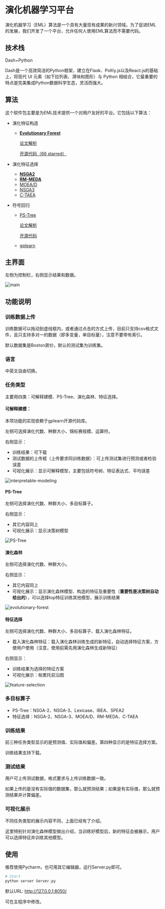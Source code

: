 # 演化机器学习平台

演化机器学习（EML）算法是一个具有大量现有成果的新兴领域。为了促进EML的发展，我们开发了一个平台，允许任何人使用EML算法而不需要代码。

## 技术栈

Dash+Python

Dash是一个高效简洁的Python框架，建立在Flask、Poltly.js以及React.js的基础上，将现代 UI 元素（如下拉列表、滑块和图形）与 Python 相结合，它最重要的特点是完美集成Python数据科学生态，灵活而强大。

## 算法

这个软件包主要是为EML技术提供一个对用户友好的平台。它包括以下算法：

* 演化特征构造
  
    * [**Evolutionary Forest**](https://ieeexplore.ieee.org/document/9656554)
    
      [论文解析](https://www.zhihu.com/question/367337608/answer/2287992641)
    
      [开源代码（66 starred）](https://github.com/hengzhe-zhang/EvolutionaryForest)
* 演化特征选择
    * [**NSGA2**](https://ieeexplore.ieee.org/document/996017)
    * [**RM-MEDA**](https://ieeexplore.ieee.org/document/4358761)
    * [MOEA/D](https://ieeexplore.ieee.org/document/4358754)
    * [NSGA3](https://ieeexplore.ieee.org/document/6600851)
    * [C-TAEA](https://ieeexplore.ieee.org/document/8413136)
* 符号回归
  * [PS-Tree](https://www.sciencedirect.com/science/article/pii/S2210650222000335)
  
    [论文解析](https://zhuanlan.zhihu.com/p/597166524)
  
    [开源代码](https://github.com/hengzhe-zhang/PS-Tree)
  
  * [gplearn](https://github.com/trevorstephens/gplearn)

## 主界面

左侧为控制栏，右侧显示结果和数据。

![main](./figure/main.png)

## 功能说明

### 训练数据上传

训练数据可以拖动到虚线框内，或者通过点击的方式上传，目前只支持csv格式文件，且只支持多对一的数据（即多变量，单目标量），注意不要带有索引。

默认数据集是Boston房价，默认的测试集为训练集。

### 语言

中英文自由切换。

### 任务类型

主要用四类：可解释建模、PS-Tree、演化森林、特征选择。

#### **可解释建模：**

本项功能的实现依赖于gplearn开源代码库。

左侧可选择演化代数、种群大小、锦标赛规模、运算符。

右侧显示：

- 训练结果：可下载
- 测试数据的上传框（上传要求同训练数据）：可上传测试集进行预测或者检验误差
- 可视化展示：显示可解释模型，主要包括符号树、特征表达式、平均误差

![interpretable-modeling](./figure/interpretable-modeling.png)

#### PS-Tree

左侧可选择演化代数、种群大小、多目标算子。

右侧显示：

- 其它内容同上
- 可视化展示：显示决策树模型

![PS-Tree](./figure/PS-Tree.png)

#### 演化森林

左侧可选择演化代数、种群大小。

右侧显示：

- 其它内容同上
- 可视化展示：显示演化森林模型、构造的特征及重要性（**重要性是决策树自动给出的**），可以选择top特征训练其他模型，展示训练结果

![evolutionary-forest](./figure/evolutionary-forest.png)

#### 特征选择

左侧可选择演化代数、种群大小、多目标算子、载入演化森林特征。

- 载入演化森林特征：载入演化森林训练生成的新特征，自动选择特征方案，方便用户使用（注意，使用前需先用演化森林生成新特征）

右侧显示：

- 训练结果为选择的特征方案
- 可视化展示：帕累托前沿图

![feature-selection](./figure/feature-selection.png)

### 多目标算子

- PS-Tree：NSGA-2、NSGA-3、Lexicase、IBEA、SPEA2
- 特征选择：NSGA-2、NSGA-3、MOEA/D、RM-MEDA、C-TAEA

### 训练结果

前三种任务类型显示的是预测值、实际值和偏差。第四种显示的是特征选择方案。

训练结果支持下载。

### 测试结果

用户可上传测试数据，格式要求与上传训练数据一致。

如果上传的是没有实际值的数据集，那么就预测结果；如果是有实际值，那么就预测结果并计算偏差。

### 可视化展示

不同任务类型的展示内容不同，上面已经有了介绍。

这里特别针对演化森林模型做出介绍，当训练好模型后，新的特征会被展示，用户可以选择特征并训练其他模型。

## 使用

推荐使用Pycharm，也可用其它编辑器，运行Server.py即可。

```bash
# Start
python server Server.py
```

默认URL: http://127.0.0.1:8050/

可在主程序中修改。

